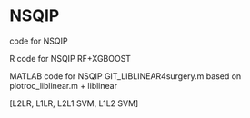 # NSQIP
code for NSQIP


R code for NSQIP
RF+XGBOOST

MATLAB code for NSQIP 
GIT_LIBLINEAR4surgery.m based on plotroc_liblinear.m + liblinear

[L2LR, L1LR, L2L1 SVM, L1L2 SVM]

